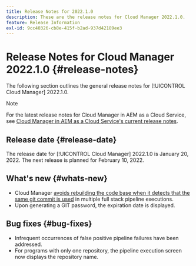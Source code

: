 ```yaml
---
title: Release Notes for 2022.1.0
description: These are the release notes for Cloud Manager 2022.1.0.
feature: Release Information
exl-id: 9cc40326-cb8e-415f-b2ad-937d42189ee3
---
```

# Release Notes for Cloud Manager 2022.1.0 {#release-notes}

The following section outlines the general release notes for [!UICONTROL Cloud Manager] 2022.1.0.

>[!NOTE]
>
>For the latest release notes for Cloud Manager in AEM as a Cloud Service, see [Cloud Manager in AEM as a Cloud Service's current release notes](https://experienceleague.adobe.com/docs/experience-manager-cloud-service/content/implementing/using-cloud-manager/release-notes-cloud-manager/release-notes-cm-current.html).

## Release date {#release-date}

The release date for [!UICONTROL Cloud Manager] 2022.1.0 is January 20, 2022. The next release is planned for  February 10, 2022.

## What's new {#whats-new}

* Cloud Manager [avoids rebuilding the code base when it detects that the same git commit is used](/help/getting-started/project-setup.md#build-artifact-reuse) in multiple full stack pipeline executions.
* Upon generating a GIT password, the expiration date is displayed.

## Bug fixes {#bug-fixes}

* Infrequent occurrences of false positive pipeline failures have been addressed.
* For programs with only one repository, the pipeline execution screen now displays the repository name.
